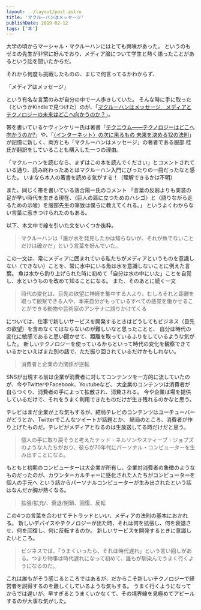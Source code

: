 ```yaml
---
layout: ../layout/post.astro
title: 'マクルーハンはメッセージ'
publishDate: 2019-02-12
tags: ['本']
---
```


大学の頃からマーシャル・マクルーハンにはとても興味があった。
というのもゼミの先生が非常に好んでおり、メディア論について学生と熱く語ったことがあるという話を聞いたからだ。

それから何度も挑戦したものの、まじで何言ってるかわからず、

「メディアはメッセージ」

という有名な言葉のみが自分の中で一人歩きしていた。
そんな時に手に取った（というかKindleで見つけた）のが、「[マクルーハンはメッセージ　メディアとテクノロジーの未来はどこへ向かうのか？](https://www.amazon.co.jp/dp/4781616704)」。

帯を書いているケヴィンケリー氏は著書「[テクニウム――テクノロジーはどこへ向かうのか?](https://www.amazon.co.jp/dp/4622077531/)」や、「[〈インターネット〉の次に来るもの 未来を決める12の法則](https://www.amazon.co.jp/dp/4140817046/)」
が記憶に新しく、両方とも「マクルーハンはメッセージ」の著者である服部 桂氏が翻訳をしていることも購入した一つの理由。

「マクルーハンを読むなら、まずはこの本を読んでください」とコメントされている通り、読み終わったあとはマクルーハン入門にぴったりの一冊だったなと感じた。
いまなら本人の著書を読める気がする！（理解できるかは不明）

また、同じく帯を書いている落合陽一氏のコメント
「言葉の反芻よりも実装の足が早い時代を生きる現在、〈巨人の肩に立つためのハシゴ〉と〈語りながら走るための示唆〉を服部先生の筆致は僕らに教えてくれる。」
というよくわからない言葉に惹きつけられたのもある。

以下、本文中で線を引いた文をいくつか抜粋。

> マクルーハンは「誰が水を発見したかは知らないが、それが魚でないことだけは確かだ」という言葉を好んでいた。

この一文は、常にメディアに囲まれている私たちがメディアというものを意識しない（できない）ことを、常に水中にいる魚は水を意識しないことに例えた言葉。
魚は水から釣り上げられた時に初めて「自分は水の中にいた」ことを自覚し、水というものを改めて知ることになる。
また、そのあとに続く一文

> 時代の変化は、目先の欲望に神経を集中する人より、むしろそれと距離を取って観察できる人や、本来自分がもっているすべての感覚を働かせることができる動物や芸術家のアンテナに語りかけてくる

については、仕事で新しいサービスを開発するときはどうしてもビジネス（目先の欲望）を含めなくてはならないのが難しいなと思ったことと、
自分は時代の変化に敏感であると思い聞かせて、距離を取っているふりをしているような気がした。
新しいテクノロジーを使っているからといって時代の変化を観察できているかといえばまた別の話で、ただ振り回されているだけかもしれない。

> 消費者と企業の力関係が逆転

SNSが出現する前は企業が消費者に対してコンテンツを一方的に流していたのが、今やTwitterやFacebook、Youtubeなど、
大企業のコンテンツは消費者が自らつくり、消費者の手によって拡散され、消費される。
今や企業は場を提供しているだけで、それをうまく利用できたものだけが生き残れるのかなと思う。

テレビはまだ企業が上な気もするが、結局テレビのコンテンツはユーチューバーがどうとか、Twitterでこんなツイートが話題とか、
結局のところ、消費者が作り上げたものだ。テレビがメディアとなるのは生放送してる時だけだと思う。

> 個人の手に取り戻そうと考えたテッド・ネルソンやスティーブ・ジョブズのような人たちがおり、彼らが70年代にパーソナル・コンピューターを生み出すことになる。

もともと初期のコンピューターは大企業が所有し、企業対消費者の象徴のようなものだったのが、カウンターカルチャーに感化された人たちがコンピューターを個人の手元へ
という話からパーソナルコンピューターが生み出されたという話はなんだか胸が熱くなる。

> 拡張/拡充/、衰退/閉鎖、回復、反転

この4つの言葉を合わせてテトラッドといい、メディアの法則の基本におかれる。
新しいデバイスやテクノロジーが出た時、それは何を拡張し、何を衰退させ、何を回復し、何に反転するのか。
新しいサービスを開発するときに意識したいところ。

> ビジネスでは、「うまくいったら、それは時代遅れ」という言い回しがある。つまり物事は時代遅れになって初めて、誰もが馴染んでうまく行くようになるのだ。

これは誰もがそう感じるところではあるが、だからこそ新しいテクノロジーで経営者を説得するのを難しくしているような気もする。
うまく行くようになってからでは遅いが、早すぎるとうまくいかなくて、その境界線を見極めてアピールするのが大事な気がした。
